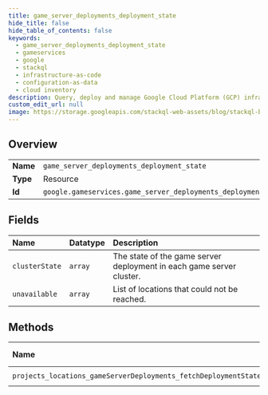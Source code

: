 ```yaml
---
title: game_server_deployments_deployment_state
hide_title: false
hide_table_of_contents: false
keywords:
  - game_server_deployments_deployment_state
  - gameservices
  - google    
  - stackql
  - infrastructure-as-code
  - configuration-as-data
  - cloud inventory
description: Query, deploy and manage Google Cloud Platform (GCP) infrastructure and resources using SQL
custom_edit_url: null
image: https://storage.googleapis.com/stackql-web-assets/blog/stackql-blog-post-featured-image.png
---
```

  
    

## Overview
<table><tbody>
<tr><td><b>Name</b></td><td><code>game_server_deployments_deployment_state</code></td></tr>
<tr><td><b>Type</b></td><td>Resource</td></tr>
<tr><td><b>Id</b></td><td><code>google.gameservices.game_server_deployments_deployment_state</code></td></tr>
</tbody></table>

## Fields
| Name | Datatype | Description |
|:-----|:---------|:------------|
| `clusterState` | `array` | The state of the game server deployment in each game server cluster. |
| `unavailable` | `array` | List of locations that could not be reached. |
## Methods
| Name | Accessible by | Required Params |
|:-----|:--------------|:----------------|
| `projects_locations_gameServerDeployments_fetchDeploymentState` | `SELECT` | `gameServerDeploymentsId:fetchDeploymentState, locationsId, projectsId` |
